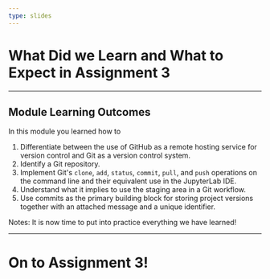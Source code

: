 ```yaml
---
type: slides
---
```


# What Did we Learn and What to Expect in Assignment 3

---

## Module Learning Outcomes

In this module you learned how to

1. Differentiate between the use of GitHub as a remote hosting service for version control and Git as a version control system.
2. Identify a Git repository.
3. Implement Git's `clone`, `add`, `status`, `commit`, `pull`, and `push` operations on the command line and their equivalent use in the JupyterLab IDE.
4. Understand what it implies to use the staging area in a Git workflow.
5. Use commits as the primary building block for storing project versions together with an attached message and a unique identifier.

Notes:
It is now time to put into practice everything we have learned!

---

# On to Assignment 3!
